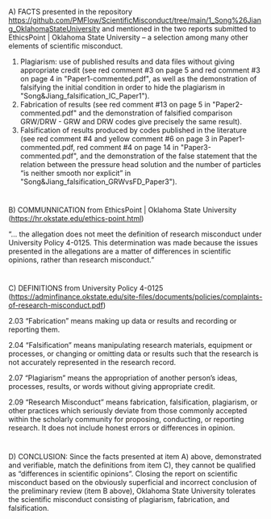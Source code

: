A) FACTS presented in the repository https://github.com/PMFlow/ScientificMisconduct/tree/main/1_Song%26Jiang_OklahomaStateUniversity and mentioned in the two reports submitted to EthicsPoint | Oklahoma State University – a selection among many other elements of scientific misconduct.
1. Plagiarism: use of published results and data files without giving appropriate credit (see red comment #3 on page 5 and red comment #3 on page 4 in "Paper1-commented.pdf", as well as the demonstration of falsifying the initial condition in order to hide the plagiarism in "Song&Jiang_falsification_IC_Paper1").
2. Fabrication of results (see red comment #13 on page 5 in "Paper2-commented.pdf" and the demonstration of falsified comparison GRW/DRW - GRW and DRW codes give precisely the same result).
3. Falsification of results produced by codes published in the literature (see red comment #4 and yellow comment #6 on page 3 in Paper1-commented.pdf, red comment #4 on page 14 in "Paper3-commented.pdf", and the demonstration of the false statement that the relation between the pressure head solution and the number of particles “is neither smooth nor explicit” in "Song&Jiang_falsification_GRWvsFD_Paper3").
#
B) COMMUNNICATION from EthicsPoint | Oklahoma State University (https://hr.okstate.edu/ethics-point.html)

“… the allegation does not meet the definition of research misconduct under University Policy 4-0125. This determination was made because the issues presented in the allegations are a matter of differences in scientific opinions, rather than research misconduct.”
#
C) DEFINITIONS from University Policy 4-0125 (https://adminfinance.okstate.edu/site-files/documents/policies/complaints-of-research-misconduct.pdf)

2.03 “Fabrication” means making up data or results and recording or reporting them.

2.04 “Falsification” means manipulating research materials, equipment or processes, or changing or omitting data or results such that the research is not accurately represented in the research record.

2.07 “Plagiarism” means the appropriation of another person’s ideas, processes, results, or words without giving appropriate credit.

2.09 “Research Misconduct” means fabrication, falsification, plagiarism, or other practices which seriously deviate from those commonly accepted within the scholarly community for proposing, conducting, or reporting research. It does not include honest errors or differences in opinion.
#
D) CONCLUSION:
Since the facts presented at item A) above, demonstrated and verifiable, match the definitions from item C), they cannot be qualified as “differences in scientific opinions”. Closing the report on scientific misconduct based on the obviously superficial and incorrect conclusion of the preliminary review (item B above), Oklahoma State University tolerates the scientific misconduct consisting of plagiarism, fabrication, and falsification. 
